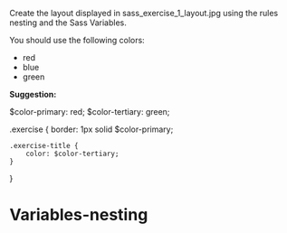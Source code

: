 
Create the layout displayed in sass_exercise_1_layout.jpg using the rules nesting and the Sass Variables.

You should use the following colors:
* red 
* blue
* green

**Suggestion:**

$color-primary: red;
$color-tertiary: green;

.exercise {
border: 1px solid $color-primary;

    .exercise-title {
        color: $color-tertiary;
    }
}
# Variables-nesting
